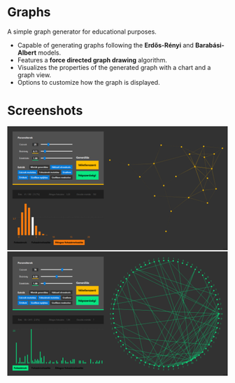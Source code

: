 # Graphs

A simple graph generator for educational purposes.

* Capable of generating graphs following the **Erdős-Rényi** and **Barabási-Albert** models.
* Features a **force directed graph drawing** algorithm.
* Visualizes the properties of the generated graph with a chart and a graph view.
* Options to customize how the graph is displayed.

# Screenshots

![](images/example1.png)
![](images/example2.png)